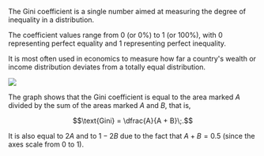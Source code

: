 The Gini coefficient is a single number aimed at measuring the degree of inequality in a distribution. 

The coefficient values range from 0 (or 0%) to 1 (or 100%), with 0 representing perfect equality and 1 representing perfect inequality.

It is most often used in economics to measure how far a country's wealth or income distribution deviates from a totally equal distribution.

![](https://upload.wikimedia.org/wikipedia/commons/thumb/5/59/Economics_Gini_coefficient2.svg/620px-Economics_Gini_coefficient2.svg.png)

The graph shows that the Gini coefficient is equal to the area marked $A$ divided by the sum of the areas marked $A$ and $B$, that is, 

$$\text{Gini} = \dfrac{A}{A + B}\;.$$


It is also equal to $2A$ and to $1 − 2B$ due to the fact that $A + B = 0.5$ (since the axes scale from 0 to 1).

